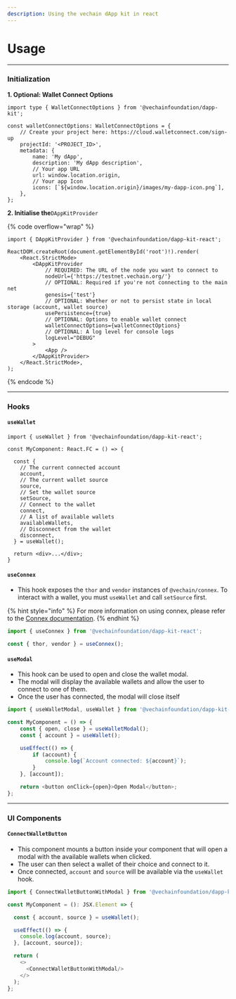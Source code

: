 ```yaml
---
description: Using the vechain dApp kit in react
---
```


# Usage

***

### Initialization

**1. Optional: Wallet Connect Options**

```tsx
import type { WalletConnectOptions } from '@vechainfoundation/dapp-kit';

const walletConnectOptions: WalletConnectOptions = {
    // Create your project here: https://cloud.walletconnect.com/sign-up
    projectId: '<PROJECT_ID>', 
    metadata: {
        name: 'My dApp',
        description: 'My dApp description',
        // Your app URL
        url: window.location.origin, 
        // Your app Icon
        icons: [`${window.location.origin}/images/my-dapp-icon.png`], 
    },
};
```

**2. Initialise the**`DAppKitProvider`&#x20;

{% code overflow="wrap" %}
```tsx
import { DAppKitProvider } from '@vechainfoundation/dapp-kit-react';

ReactDOM.createRoot(document.getElementById('root')!).render(
    <React.StrictMode>
        <DAppKitProvider
            // REQUIRED: The URL of the node you want to connect to
            nodeUrl={'https://testnet.vechain.org/'}
            // OPTIONAL: Required if you're not connecting to the main net
            genesis={'test'}
            // OPTIONAL: Whether or not to persist state in local storage (account, wallet source)
            usePersistence={true}
            // OPTIONAL: Options to enable wallet connect
            walletConnectOptions={walletConnectOptions}
            // OPTIONAL: A log level for console logs
            logLevel="DEBUG"
        >
            <App />
        </DAppKitProvider>
    </React.StrictMode>,
);
```
{% endcode %}

***

### Hooks

#### `useWallet`

```tsx
import { useWallet } from '@vechainfoundation/dapp-kit-react';
  
const MyComponent: React.FC = () => {

  const {
    // The current connected account
    account,
    // The current wallet source
    source,
    // Set the wallet source
    setSource,
    // Connect to the wallet
    connect,
    // A list of available wallets
    availableWallets,
    // Disconnect from the wallet
    disconnect,
  } = useWallet();
  
  return <div>...</div>;
}
```

#### `useConnex`

* This hook exposes the `thor` and `vendor` instances of `@vechain/connex`. To interact with a wallet, you must `useWallet` and call `setSource` first.

{% hint style="info" %}
For more information on using connex, please refer to the [Connex documentation](../../connex/api-specification.md).
{% endhint %}

```typescript
import { useConnex } from '@vechainfoundation/dapp-kit-react';

const { thor, vendor } = useConnex();
```

#### `useModal`

* This hook can be used to open and close the wallet modal.
* The modal will display the available wallets and allow the user to connect to one of them.
* Once the user has connected, the modal will close itself

```typescript
import { useWalletModal, useWallet } from '@vechainfoundation/dapp-kit-react';

const MyComponent = () => {
    const { open, close } = useWalletModal();
    const { account } = useWallet();

    useEffect(() => {
        if (account) {
            console.log(`Account connected: ${account}`);
        }
    }, [account]);

    return <button onClick={open}>Open Modal</button>;
};

```



***

### UI Components

#### `ConnectWalletButton`

* This component mounts a button inside your component that will open a modal with the available wallets when clicked.
* The user can then select a wallet of their choice and connect to it.
* Once connected,  `account` and `source` will be available via the `useWallet` hook.

```typescript
import { ConnectWalletButtonWithModal } from '@vechainfoundation/dapp-kit-react';

const MyComponent = (): JSX.Element => {

  const { account, source } = useWallet();

  useEffect(() => {
    console.log(account, source);
  }, [account, source]);

  return (
    <>
      <ConnectWalletButtonWithModal/>
    </>
  );
};
```
